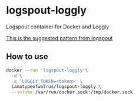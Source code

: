 # logspout-loggly
Logspout container for Docker and Loggly

[This is the suggested pattern from logspout](https://github.com/gliderlabs/logspout/tree/master/custom)

## How to use

```sh
docker --run 'logspout-loggly'\
  -d \
  -e 'LOGGLY_TOKEN=<token>' \
  iamatypeofwalrus/logspout-loggly \
  --volume /var/run/docker.sock:/tmp/docker.sock
```
